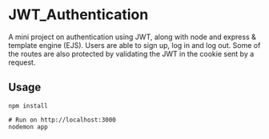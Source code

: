 # JWT_Authentication
A mini project on authentication using JWT, along with node and express & template engine (EJS). Users are able to sign up, log in and log out. Some of the routes are also protected by validating the JWT in the cookie sent by a request. 

## Usage
```
npm install

# Run on http://localhost:3000
nodemon app

```

